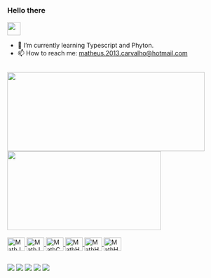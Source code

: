 ##

<h3>Hello there</h3><img width="30" height="30" src="https://cdn-icons-png.flaticon.com/128/5177/5177581.png">


- 🌱 I’m currently learning Typescript and Phyton.
- 📫 How to reach me: matheus.2013.carvalho@hotmail.com

##
<div>
<a href="https://github.com/matheusbcm">
<img height = "180em" width = "450em" src="https://github-readme-stats.vercel.app/api?username=matheusbcm&show_icons=true&theme=transparent">
<img height = "180em" width = "350em" src="https://github-readme-stats.vercel.app/api/top-langs/?username=matheusbcm&hide_progress=true">
</div>
<div style="display: inline_block"><br>
  <img align="center" alt="MathJS" height="30" width="40" src="https://cdn.jsdelivr.net/gh/devicons/devicon/icons/javascript/javascript-original.svg">
  <img align="center" alt="MathJAVA" height="30" width="40" src="https://cdn.jsdelivr.net/gh/devicons/devicon/icons/java/java-original.svg">
  <img align="center" alt="MathCSS" height="30" width="40" src="https://cdn.jsdelivr.net/gh/devicons/devicon/icons/css3/css3-plain.svg">
  <img align="center" alt="MathHTML" height="30" width="40" src="https://cdn.jsdelivr.net/gh/devicons/devicon/icons/html5/html5-plain.svg">
  <img align="center" alt="MathHTML" height="30" width="40" src="https://cdn.jsdelivr.net/gh/devicons/devicon/icons/react/react-original.svg">
  <img align="center" alt="MathHTML" height="30" width="40" src="https://cdn.jsdelivr.net/gh/devicons/devicon/icons/bootstrap/bootstrap-original.svg">
</div>
  
  ##
  
<div>
  <a href="mailto:matheus.2013.carvalho@Hotmail.com"><img src="https://img.shields.io/badge/Microsoft_Outlook-0078D4?style=for-the-badge&logo=microsoft-outlook&logoColor=white"></a>
  <a href=""><img src="https://img.shields.io/badge/LinkedIn-0077B5?style=for-the-badge&logo=linkedin&logoColor=white"></a>
  <a href=""><img src="https://img.shields.io/badge/website-000000?style=for-the-badge&logo=About.me&logoColor=white"></a>
  <a href=""><img src="https://img.shields.io/badge/Instagram-E4405F?style=for-the-badge&logo=instagram&logoColor=white"></a>
  <a href=""><img src="https://img.shields.io/badge/WhatsApp-25D366?style=for-the-badge&logo=whatsapp&logoColor=whit"></a>
</div>

